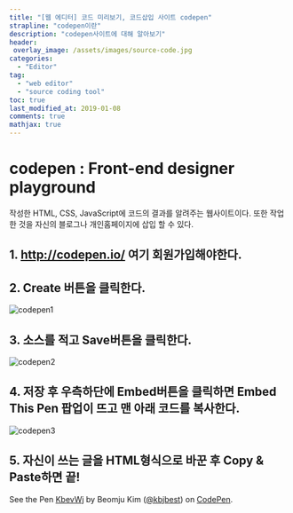 ```yaml
---
title: "[웹 에디터] 코드 미리보기, 코드삽입 사이트 codepen"
strapline: "codepen이란"
description: "codepen사이트에 대해 알아보기"
header:
 overlay_image: /assets/images/source-code.jpg
categories:
  - "Editor"
tag:
  - "web editor"
  - "source coding tool"
toc: true
last_modified_at: 2019-01-08
comments: true
mathjax: true
---
```

# codepen : Front-end designer playground
작성한 HTML, CSS, JavaScript에 코드의 결과를 알려주는 웹사이트이다.
또한 작업한 것을 자신의 블로그나 개인홈페이지에 삽입 할 수 있다.

## 1. http://codepen.io/ 여기 회원가입해야한다.
## 2. Create 버튼을 클릭한다.
![codepen1](/assets/images/codepen1.png)
## 3. 소스를 적고 Save버튼을 클릭한다.
![codepen2](/assets/images/codepen2.png)
## 4. 저장 후 우측하단에 Embed버튼을 클릭하면 Embed This Pen 팝업이 뜨고 맨 아래 코드를 복사한다.
![codepen3](/assets/images/codepen3.png)
## 5. 자신이 쓰는 글을 HTML형식으로 바꾼 후 Copy & Paste하면 끝!
<p data-height="265" data-theme-id="0" data-slug-hash="KbevWj" data-default-tab="html,result" data-user="kbjbest" data-pen-title="KbevWj" class="codepen">See the Pen <a href="https://codepen.io/kbjbest/pen/KbevWj/">KbevWj</a> by Beomju Kim (<a href="https://codepen.io/kbjbest">@kbjbest</a>) on <a href="https://codepen.io">CodePen</a>.</p>
<script async src="https://static.codepen.io/assets/embed/ei.js"></script>